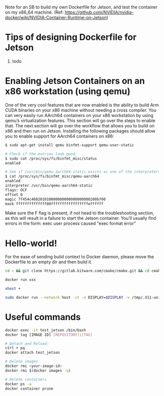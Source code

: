 Note for an SB to build my own Dockerfile for Jetson, and test the container on my x86_64 machine. (Ref: https://github.com/NVIDIA/nvidia-docker/wiki/NVIDIA-Container-Runtime-on-Jetson)


# Tips of designing Dockerfile for Jetson
1. todo

# Enabling Jetson Containers on an x86 workstation (using qemu)
One of the very cool features that are now enabled is the ability to build Arm CUDA binaries on your x86 machine without needing a cross compiler. You can very easily run AArch64 containers on your x86 workstation by using qemu’s virtualization features. This section will go over the steps to enable that. The next section will go over the workflow that allows you to build on x86 and then run on Jetson. Installing the following packages should allow you to enable support for AArch64 containers on x86:
```sh
$ sudo apt-get install qemu binfmt-support qemu-user-static

# Check if the entries look good.
$ sudo cat /proc/sys/fs/binfmt_misc/status
enabled

# See if /usr/bin/qemu-aarch64-static exists as one of the interpreters.
$ cat /proc/sys/fs/binfmt_misc/qemu-aarch64
enabled
interpreter /usr/bin/qemu-aarch64-static
flags: OCF
offset 0
magic 7f454c460201010000000000000000000200b700
mask ffffffffffffff00fffffffffffffffffeffffff
```
Make sure the F flag is present, if not head to the troubleshooting section, as this will result in a failure to start the Jetson container. You’ll usually find errors in the form: exec user process caused "exec format error"


# Hello-world!
For the ease of sending build context to Docker daemon, please move the Dockerfile to an empty dir and then build it.
```sh
cd ~ && git clone https://gitlab.kitware.com/cmake/cmake.git && cd cmake && git checkout tags/v3.22.1 && cd .. && docker build --network host -t jetson/nvidia_ros_melodic_cuda11-4-2_cudnn8:v1 . && rm -rf cmake

docker run xxx

xhost +

sudo docker run --network host -it -e DISPLAY=$DISPLAY -v /tmp/.X11-unix/:/tmp/.X11-unix nvcr.io/nvidia/l4t-base:r32.3.1 /bin/bash
```

# Useful commands
```sh
docker exec -it test_jetson /bin/bash
docker tag [IMAGE ID] [REPOSITORY]:[TAG]

# Detach and Reload:
ctrl + pq
docker attach test_jetson

# Delete images
docker rmi <your-image-id>
docker rmi $(docker images -q)

# Delete containers
docker ps -a
docker container prune
```